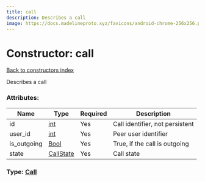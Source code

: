 ```yaml
---
title: call
description: Describes a call
image: https://docs.madelineproto.xyz/favicons/android-chrome-256x256.png
---
```

# Constructor: call  
[Back to constructors index](index.md)



Describes a call

### Attributes:

| Name     |    Type       | Required | Description |
|----------|---------------|----------|-------------|
|id|[int](../types/int.md) | Yes|Call identifier, not persistent|
|user\_id|[int](../types/int.md) | Yes|Peer user identifier|
|is\_outgoing|[Bool](../types/Bool.md) | Yes|True, if the call is outgoing|
|state|[CallState](../types/CallState.md) | Yes|Call state|



### Type: [Call](../types/Call.md)


